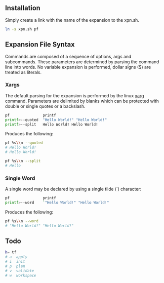 ## Installation

Simply create a link with the name of the expansion to the xpn.sh. 

```sh
ln -s xpn.sh pf
```

## Expansion File Syntax 

Commands are composed of a sequence of options, args and subcommands.  These parameters are determined by parsing the command line into words.  No variable expansion is performed, dollar signs ($) are treated as literals.


### Xargs

The default parsing for the expansion is performed by the linux [xarg](https://man7.org/linux/man-pages/man1/xargs.1.html) command.  Parameters are delimited by blanks which can be protected with double or single quotes or a backslash.


```sh
pf               printf
printf>--quoted  "Hello World!" "Hello World!"
printf>--split   Hello World! Hello World!
```

Produces the following:

```sh
pf %s\\n --quoted
# Hello World!
# Hello World!

pf %s\\n --split
# Hello
```

### Single Word

A single word may be declared by using a single tilde (`) character:

```sh
pf               printf
printf>--word    `"Hello World!" "Hello World!"
```

Produces the following:

```sh
pf %s\\n --word
# "Hello World!" "Hello World!"
```

## Todo

```sh
h= tf
# a  apply
# i  init
# p  plan
# v  validate
# w  workspace
```  